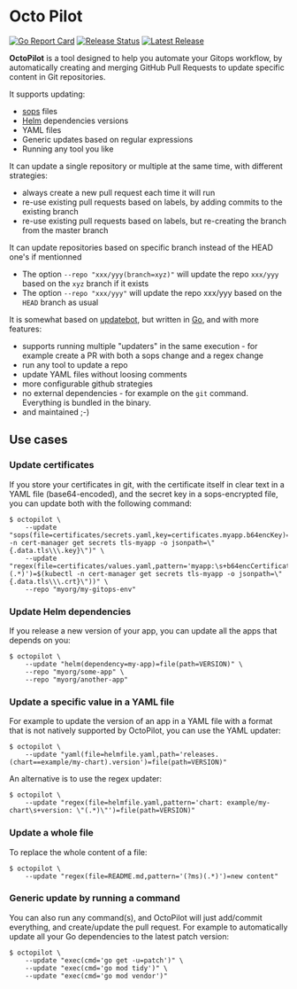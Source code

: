 # Octo Pilot

[![Go Report Card](https://goreportcard.com/badge/github.com/dailymotion-oss/octopilot)](https://goreportcard.com/report/github.com/dailymotion-oss/octopilot)
[![Release Status](https://github.com/dailymotion-oss/octopilot/workflows/release/badge.svg)](https://github.com/dailymotion-oss/octopilot/actions?query=workflow%3Arelease)
[![Latest Release](https://img.shields.io/github/v/release/dailymotion-oss/octopilot)](https://github.com/dailymotion-oss/octopilot/releases)

**OctoPilot** is a tool designed to help you automate your Gitops workflow, by automatically creating and merging GitHub Pull Requests to update specific content in Git repositories.

It supports updating:
- [sops](https://github.com/mozilla/sops) files
- [Helm](https://helm.sh/) dependencies versions
- YAML files
- Generic updates based on regular expressions
- Running any tool you like

It can update a single repository or multiple at the same time, with different strategies:
- always create a new pull request each time it will run
- re-use existing pull requests based on labels, by adding commits to the existing branch
- re-use existing pull requests based on labels, but re-creating the branch from the master branch

It can update repositories based on specific branch instead of the HEAD one's if mentionned
- The option `--repo "xxx/yyy(branch=xyz)"` will update the repo `xxx/yyy` based on the `xyz` branch if it exists
- The option `--repo "xxx/yyy"` will update the repo xxx/yyy based on the `HEAD` branch as usual

It is somewhat based on [updatebot](https://github.com/jenkins-x/updatebot), but written in [Go](https://golang.org/), and with more features:
- supports running multiple "updaters" in the same execution - for example create a PR with both a sops change and a regex change
- run any tool to update a repo
- update YAML files without loosing comments
- more configurable github strategies
- no external dependencies - for example on the `git` command. Everything is bundled in the binary.
- and maintained ;-)

## Use cases

### Update certificates

If you store your certificates in git, with the certificate itself in clear text in a YAML file (base64-encoded), and the secret key in a sops-encrypted file, you can update both with the following command:

```
$ octopilot \
    --update "sops(file=certificates/secrets.yaml,key=certificates.myapp.b64encKey)=$(kubectl -n cert-manager get secrets tls-myapp -o jsonpath=\"{.data.tls\\\.key}\")" \
    --update "regex(file=certificates/values.yaml,pattern='myapp:\s+b64encCertificate: (.*)')=$(kubectl -n cert-manager get secrets tls-myapp -o jsonpath=\"{.data.tls\\\.crt}\"))" \
    --repo "myorg/my-gitops-env"
```

### Update Helm dependencies

If you release a new version of your app, you can update all the apps that depends on you:

```
$ octopilot \
    --update "helm(dependency=my-app)=file(path=VERSION)" \
    --repo "myorg/some-app" \
    --repo "myorg/another-app"
```

### Update a specific value in a YAML file

For example to update the version of an app in a YAML file with a format that is not natively supported by OctoPilot, you can use the YAML updater:

```
$ octopilot \
    --update "yaml(file=helmfile.yaml,path='releases.(chart==example/my-chart).version')=file(path=VERSION)"
```

An alternative is to use the regex updater:

```
$ octopilot \
    --update "regex(file=helmfile.yaml,pattern='chart: example/my-chart\s+version: \"(.*)\"')=file(path=VERSION)"
```

### Update a whole file

To replace the whole content of a file:

```
$ octopilot \
    --update "regex(file=README.md,pattern='(?ms)(.*)')=new content" 
```

### Generic update by running a command

You can also run any command(s), and OctoPilot will just add/commit everything, and create/update the pull request. For example to automatically update all your Go dependencies to the latest patch version:

```
$ octopilot \
    --update "exec(cmd='go get -u=patch')" \
    --update "exec(cmd='go mod tidy')" \
    --update "exec(cmd='go mod vendor')"
```
